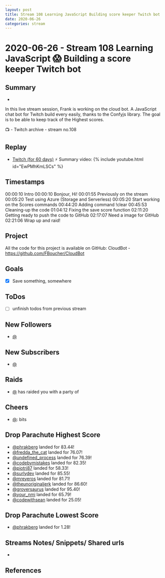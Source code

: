 ```yaml
---
layout: post
title: Stream 108 Learning JavaScript Building score keeper Twitch bot
date: 2020-06-26
categories: stream
---
```



# 2020-06-26 - Stream 108 Learning JavaScript 😱 Building a score keeper Twitch bot

## Summary
-
In this live stream session, Frank is working on the cloud bot. A JavaScript chat bot for Twitch build every easily, thanks to the Confyjs library. The goal is to be able to keep track of the Highest scores.

📺 - Twitch archive - stream no.108

## Replay


- [Twitch (for 60 days)](https://www.twitch.tv/videos/)
⚡ Summary video:
{% include youtube.html id="EwPMhKmLSCs" %}
<br/><!--more-->


## Timestamps


00:00:10 Intro
00:00:10 Bonjour, Hi!
00:01:55 Previously on the stream
00:05:20 Test using Azure (Storage and Serverless)
00:05:20 Start working on the Scores commands
00:44:20 Adding command !clear
00:45:53 Cleaning-up the code
01:04:12 Fixing the save score function
02:11:20 Getting ready to push the code to GitHub
02:17:07 Need a image for GitHub
02:21:06 Wrap up and raid!



Project
-------

All the code for this project is available on GitHub: CloudBot - https://github.com/FBoucher/CloudBot



Goals
-----

- [X] Save something, somewhere



ToDos
-----
- [ ] unfinish todos from previous stream


New Followers
-------------

- [@](https://www.twitch.tv/)


New Subscribers
---------------

- [@](https://www.twitch.tv/)


Raids
------

- [@](https://www.twitch.tv/) has raided you with a party of 



Cheers
------

- [@](https://www.twitch.tv/):  bits


Drop Parachute Highest Score
----------------------------

- [@phrakberg](https://www.twitch.tv/phrakberg) landed for 83.44!
- [@fredda_the_cat](https://www.twitch.tv/fredda_the_cat) landed for 76.07!
- [@undefined_process](https://www.twitch.tv/undefined_process) landed for 76.39!
- [@codebymistakes](https://www.twitch.tv/codebymistakes) landed for 82.35!
- [@piotrj87](https://www.twitch.tv/piotrj87) landed for 58.33!
- [@surlydev](https://www.twitch.tv/surlydev) landed for 85.55!
- [@mreyeros](https://www.twitch.tv/mreyeros) landed for 81.71!
- [@theunoriginaljerk](https://www.twitch.tv/theunoriginaljerk) landed for 86.60!
- [@groversaurus](https://www.twitch.tv/groversaurus) landed for 95.40!
- [@your_nmi](https://www.twitch.tv/your_nmi) landed for 65.79!
- [@codewithsean](https://www.twitch.tv/codewithsean) landed for 25.05!


Drop Parachute Lowest Score
----------------------------

- [@phrakberg](https://www.twitch.tv/phrakberg) landed for 1.28!




Streams Notes/ Snippets/ Shared urls
-----------------------------------

- 


References
----------

